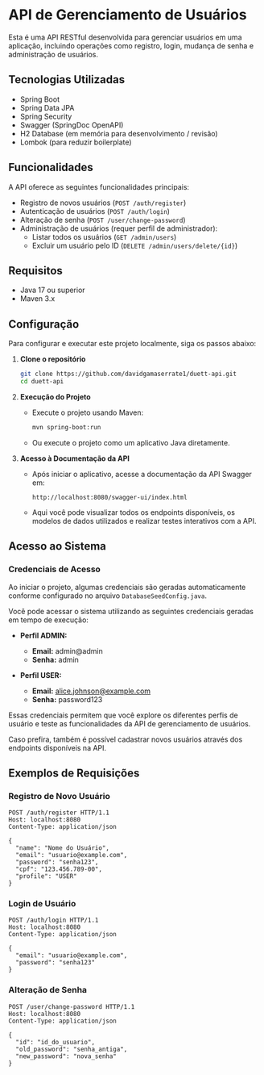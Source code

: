 # API de Gerenciamento de Usuários

Esta é uma API RESTful desenvolvida para gerenciar usuários em uma aplicação, incluindo operações como registro, login, mudança de senha e administração de usuários.

## Tecnologias Utilizadas

- Spring Boot
- Spring Data JPA
- Spring Security
- Swagger (SpringDoc OpenAPI)
- H2 Database (em memória para desenvolvimento / revisão)
- Lombok (para reduzir boilerplate)

## Funcionalidades

A API oferece as seguintes funcionalidades principais:

- Registro de novos usuários (`POST /auth/register`)
- Autenticação de usuários (`POST /auth/login`)
- Alteração de senha (`POST /user/change-password`)
- Administração de usuários (requer perfil de administrador):
    - Listar todos os usuários (`GET /admin/users`)
    - Excluir um usuário pelo ID (`DELETE /admin/users/delete/{id}`)

## Requisitos

- Java 17 ou superior
- Maven 3.x

## Configuração

Para configurar e executar este projeto localmente, siga os passos abaixo:

1. **Clone o repositório**

   ```bash
   git clone https://github.com/davidgamaserrate1/duett-api.git
   cd duett-api
   ```

2. **Execução do Projeto**

    - Execute o projeto usando Maven:

      ```bash
      mvn spring-boot:run
      ```

    - Ou execute o projeto como um aplicativo Java diretamente.

3. **Acesso à Documentação da API**

    - Após iniciar o aplicativo, acesse a documentação da API Swagger em:

      ```
      http://localhost:8080/swagger-ui/index.html
      ```

    - Aqui você pode visualizar todos os endpoints disponíveis, os modelos de dados utilizados e realizar testes interativos com a API.


## Acesso ao Sistema

### Credenciais de Acesso

Ao iniciar o projeto, algumas credenciais são geradas automaticamente conforme configurado no arquivo `DatabaseSeedConfig.java`.

Você pode acessar o sistema utilizando as seguintes credenciais geradas em tempo de execução:

- **Perfil ADMIN:**
    - **Email:** admin@admin
    - **Senha:** admin

- **Perfil USER:**
    - **Email:** alice.johnson@example.com
    - **Senha:** password123

Essas credenciais permitem que você explore os diferentes perfis de usuário e teste as funcionalidades da API de gerenciamento de usuários.

Caso prefira, também é possível cadastrar novos usuários através dos endpoints disponíveis na API.


## Exemplos de Requisições

### Registro de Novo Usuário

```http
POST /auth/register HTTP/1.1
Host: localhost:8080
Content-Type: application/json

{
  "name": "Nome do Usuário",
  "email": "usuario@example.com",
  "password": "senha123",
  "cpf": "123.456.789-00",
  "profile": "USER"
}
```

### Login de Usuário

```http
POST /auth/login HTTP/1.1
Host: localhost:8080
Content-Type: application/json

{
  "email": "usuario@example.com",
  "password": "senha123"
}
```

### Alteração de Senha

```http
POST /user/change-password HTTP/1.1
Host: localhost:8080
Content-Type: application/json

{
  "id": "id_do_usuario",
  "old_password": "senha_antiga",
  "new_password": "nova_senha"
}
```